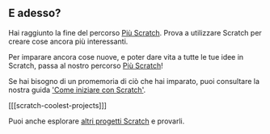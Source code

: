 ## E adesso?

Hai raggiunto la fine del percorso [Più Scratch](https://projects.raspberrypi.org/en/pathways/more-scratch). Prova a utilizzare Scratch per creare cose ancora più interessanti.

Per imparare ancora cose nuove, e poter dare vita a tutte le tue idee in Scratch, passa al nostro percorso [Più Scratch](https://projects.raspberrypi.org/en/pathways/further-scratch)!

Se hai bisogno di un promemoria di ciò che hai imparato, puoi consultare la nostra guida ['Come iniziare con Scratch'](https://projects.raspberrypi.org/en/projects/getting-started-scratch).

[[[scratch-coolest-projects]]]

Puoi anche esplorare [altri progetti Scratch](https://projects.raspberrypi.org/en/projects?software%5B%5D=scratch&curriculum%5B%5D=%201) e provarli.

